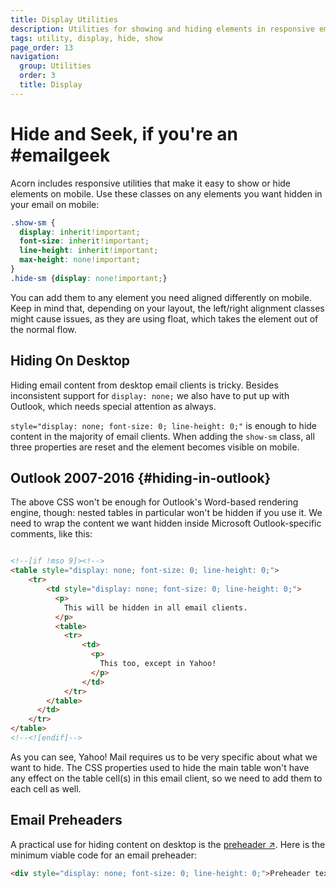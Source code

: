 ```yaml
---
title: Display Utilities
description: Utilities for showing and hiding elements in responsive emails
tags: utility, display, hide, show
page_order: 13
navigation:
  group: Utilities
  order: 3
  title: Display
---
```


# Hide and Seek, if you're an #emailgeek

Acorn includes responsive utilities that make it easy to show or hide elements on mobile. Use these classes on any elements you want hidden in your email on mobile:

```css
.show-sm {
  display: inherit!important;
  font-size: inherit!important;
  line-height: inherit!important;
  max-height: none!important;
}
.hide-sm {display: none!important;}
```

You can add them to any element you need aligned differently on mobile. Keep in mind that, depending on your layout, the left/right alignment classes might cause issues, as they are using float, which takes the element out of the normal flow.

## Hiding On Desktop

Hiding email content from desktop email clients is tricky. Besides inconsistent support for `display: none;` we also have to put up with Outlook, which needs special attention as always.

`style="display: none; font-size: 0; line-height: 0;"` is enough to hide content in the majority of email clients. When adding the `show-sm` class, all three properties are reset and the element becomes visible on mobile.

## Outlook 2007-2016 {#hiding-in-outlook}

The above CSS won't be enough for Outlook's Word-based rendering engine, though: nested tables in particular won't be hidden if you use it. We need to wrap the content we want hidden inside Microsoft Outlook-specific comments, like this:

```html

<!--[if !mso 9]><!-->
<table style="display: none; font-size: 0; line-height: 0;">
    <tr>
        <td style="display: none; font-size: 0; line-height: 0;">
          <p>
            This will be hidden in all email clients.
          </p>
          <table>
            <tr>
                <td>
                  <p>
                    This too, except in Yahoo!
                  </p>
                </td>
            </tr>
        </table>
      </td>
    </tr>
</table>
<!--<![endif]-->
```

As you can see, Yahoo! Mail requires us to be very specific about what we want to hide. The CSS properties used to hide the main table won't have any effect on the table cell(s) in this email client, so we need to add them to each cell as well.

## Email Preheaders

A practical use for hiding content on desktop is the [preheader ↗](https://litmus.com/blog/the-ultimate-guide-to-preview-text-support). Here is the minimum viable code for an email preheader:

```html
<div style="display: none; font-size: 0; line-height: 0;">Preheader text</div>
```
